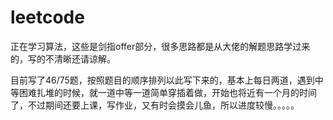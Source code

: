 # leetcode
正在学习算法，这些是剑指offer部分，很多思路都是从大佬的解题思路学过来的，写的不清晰还请谅解。

目前写了46/75题，按照题目的顺序排列以此写下来的，基本上每日两道，遇到中等困难扎堆的时候，就一道中等一道简单穿插着做，开始也将近有一个月的时间了，不过期间还要上课，写作业，又有时会摸会儿鱼，所以进度较慢。。。。。
